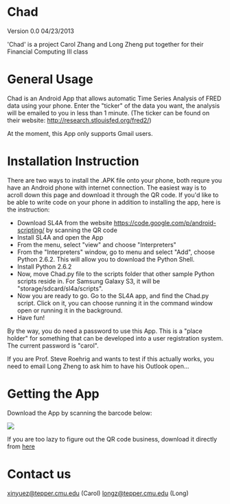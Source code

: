 Chad 
====
Version 0.0 04/23/2013

'Chad' is a project Carol Zhang and Long Zheng put together for their Financial Computing III class 

General Usage
=============

Chad is an Android App that allows automatic Time Series Analysis of FRED data using your phone.
Enter the "ticker" of the data you want, the analysis will be emailed to you in less than 1 minute.
(The ticker can be found on their website: http://research.stlouisfed.org/fred2/)

At the moment, this App only supports Gmail users.

Installation Instruction
========================

There are two ways to install the .APK file onto your phone, both requre you have an Android phone with internet connection. 
The easiest way is to acroll down this page and download it through the QR code. 
If you'd like to be able to write code on your phone in addition to installing the app, here is the instruction:


- Download SL4A from the website https://code.google.com/p/android-scripting/ by scanning
  the QR code
- Install SL4A and open the App
- From the menu, select "view" and choose "Interpreters"
- From the "Interpreters" window, go to menu and select "Add", choose Python 2.6.2. This 
  will allow you to download the Python Shell.
- Install Python 2.6.2
- Now, move Chad.py file to the scripts folder that other sample Python scripts reside in. 
  For Samsung Galaxy S3, it will be "storage/sdcard/sl4a/scripts". 
- Now you are ready to go. Go to the SL4A app, and find the Chad.py script. Click on it, 
  you can choose running it in the command window open or running it in the background.
- Have fun! 

By the way, you do need a password to use this App. This is a "place holder" for something 
that can be developed into a user registration system. The current password is "carol".

If you are Prof. Steve Roehrig and wants to test if this actually works, you need to email
Long Zheng to ask him to have his Outlook open...

Getting the App
===============

Download the App by scanning the barcode below:

![](http://chart.apis.google.com/chart?cht=qr&chs=350x350&chld=L&choe=UTF-8&chl=https%3A%2F%2Fwww.dropbox.com%2Fs%2F1eh0um62txuf5ie%2FChad.apk)

If you are too lazy to figure out the QR code business, download it directly from [here](https://www.dropbox.com/s/1eh0um62txuf5ie/Chad.apk)

Contact us
==========

xinyuez@tepper.cmu.edu (Carol)
longz@tepper.cmu.edu (Long)
